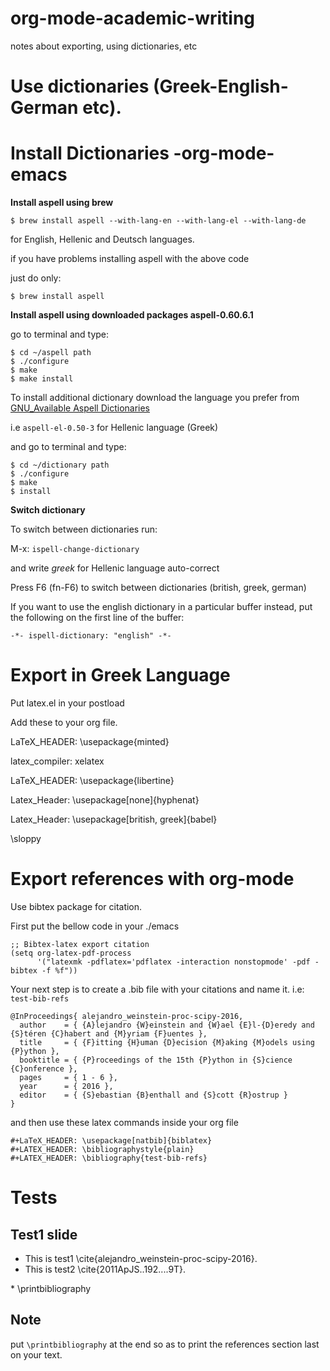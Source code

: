 # org-mode-academic-writing
notes about exporting, using dictionaries, etc

# Use dictionaries (Greek-English-German etc).

# Install Dictionaries -org-mode-emacs

**Install aspell using brew**

    $ brew install aspell --with-lang-en --with-lang-el --with-lang-de

for English, Hellenic and Deutsch languages.

if you have problems installing aspell with the above code

just do only:

    $ brew install aspell

**Install aspell using downloaded packages aspell-0.60.6.1**

go to terminal and type:

    $ cd ~/aspell path
    $ ./configure
    $ make
    $ make install

To install additional dictionary download the language you prefer from  [GNU\_Available Aspell Dictionaries](ftp://ftp.gnu.org/gnu/aspell/dict/0index.html)

i.e `aspell-el-0.50-3` for Hellenic language (Greek)

and go to terminal and type:

    $ cd ~/dictionary path
    $ ./configure
    $ make
    $ install

**Switch dictionary**

To switch between dictionaries run:

M-x: `ispell-change-dictionary`

and write *greek* for Hellenic language auto-correct

Press F6 (fn-F6) to switch between dictionaries (british, greek, german)

If you want to use the english dictionary in a particular buffer instead,
put the following on the first line of the buffer:

`-*- ispell-dictionary: "english" -*-`

# Export in Greek Language

Put latex.el in your postload

Add these to your org file.

LaTeX_HEADER: \usepackage{minted}

latex_compiler: xelatex

LaTeX_HEADER: \usepackage{libertine}

Latex_Header: \usepackage[none]{hyphenat}

Latex_Header: \usepackage[british, greek]{babel}

\sloppy


# Export references with org-mode

Use bibtex package for citation.

First put the bellow code in your ./emacs

    ;; Bibtex-latex export citation
    (setq org-latex-pdf-process
          '("latexmk -pdflatex='pdflatex -interaction nonstopmode' -pdf -bibtex -f %f"))

Your next step is to create a .bib file with your citations and name it. i.e: `test-bib-refs`



    @InProceedings{ alejandro_weinstein-proc-scipy-2016,
      author    = { {A}lejandro {W}einstein and {W}ael {E}l-{D}eredy and {S}téren {C}habert and {M}yriam {F}uentes },
      title     = { {F}itting {H}uman {D}ecision {M}aking {M}odels using {P}ython },
      booktitle = { {P}roceedings of the 15th {P}ython in {S}cience {C}onference },
      pages     = { 1 - 6 },
      year      = { 2016 },
      editor    = { {S}ebastian {B}enthall and {S}cott {R}ostrup }
    }

and then use these latex commands inside your org file

    #+LaTeX_HEADER: \usepackage[natbib]{biblatex}
    #+LATEX_HEADER: \bibliographystyle{plain}
    #+LATEX_HEADER: \bibliography{test-bib-refs}

# Tests

## Test1 slide

-   This is test1 \cite{alejandro_weinstein-proc-scipy-2016}.
-   This is test2 \cite{2011ApJS..192....9T}.

\*
\printbibliography

## Note

put `\printbibliography` at the end so as to print the references section last on your text.


